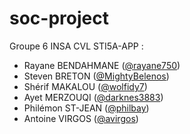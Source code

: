 # soc-project

Groupe 6 INSA CVL STI5A-APP :
- Rayane BENDAHMANE ([@rayane750](https://github.com/rayane750))
- Steven BRETON ([@MightyBelenos](https://github.com/MightyBelenos))
- Shérif MAKALOU ([@wolfidy7](https://github.com/Wolfidy7))
- Ayet MERZOUQI ([@darknes3883](https://github.com/darknes3883))
- Philémon ST-JEAN ([@philbay](https://github.com/philbay))
- Antoine VIRGOS ([@avirgos](https://github.com/avirgos))
